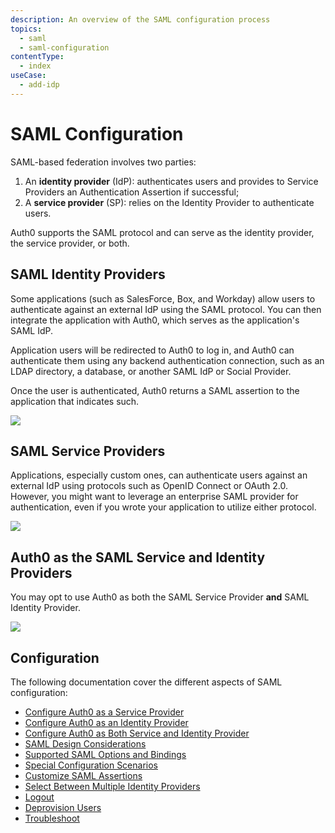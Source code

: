```yaml
---
description: An overview of the SAML configuration process
topics:
  - saml
  - saml-configuration
contentType:
  - index
useCase:
  - add-idp
---
```


# SAML Configuration

SAML-based federation involves two parties:

1. An **identity provider** (IdP): authenticates users and provides to Service Providers an Authentication Assertion if successful;
2. A **service provider** (SP): relies on the Identity Provider to authenticate users.

Auth0 supports the SAML protocol and can serve as the identity provider, the service provider, or both.

## SAML Identity Providers

Some applications (such as SalesForce, Box, and Workday) allow users to authenticate against an external IdP using the SAML protocol. You can then integrate the application with Auth0, which serves as the application's SAML IdP.

Application users will be redirected to Auth0 to log in, and Auth0 can authenticate them using any backend authentication connection, such as an LDAP directory, a database, or another SAML IdP or Social Provider.

Once the user is authenticated, Auth0 returns a SAML assertion to the application that indicates such.

![](/media/articles/saml/saml-configuration/saml-case2.png)

## SAML Service Providers

Applications, especially custom ones, can authenticate users against an external IdP using protocols such as OpenID Connect or OAuth 2.0. However, you might want to leverage an enterprise SAML provider for authentication, even if you wrote your application to utilize either protocol.

![](/media/articles/saml/saml-configuration/saml-case1.png)

## Auth0 as the SAML Service and Identity Providers

You may opt to use Auth0 as both the SAML Service Provider **and** SAML Identity Provider.

![](/media/articles/saml/saml-configuration/saml-case3.png)

## Configuration

The following documentation cover the different aspects of SAML configuration:

* [Configure Auth0 as a Service Provider](/protocols/saml/saml-configuration/auth0-as-service-provider)
* [Configure Auth0 as an Identity Provider](/protocols/saml/saml-configuration/auth0-as-identity-provider)
* [Configure Auth0 as Both Service and Identity Provider](/protocols/saml/saml-configuration/auth0-as-identity-and-service-provider)
* [SAML Design Considerations](/protocols/saml/saml-configuration/design-considerations)
* [Supported SAML Options and Bindings](/protocols/saml/saml-configuration/supported-options-and-bindings)
* [Special Configuration Scenarios](/protocols/saml/saml-configuration/special-configuration-scenarios)
* [Customize SAML Assertions](/protocols/saml/saml-configuration/saml-assertions)
* [Select Between Multiple Identity Providers](/protocols/saml/saml-configuration/selecting-between-multiple-idp)
* [Logout](/protocols/saml/saml-configuration/logout)
* [Deprovision Users](/protocols/saml/saml-configuration/deprovision-users)
* [Troubleshoot](/protocols/saml/saml-configuration/troubleshoot)
